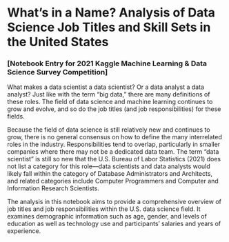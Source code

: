 # What’s in a Name? Analysis of Data Science Job Titles and Skill Sets in the United States

### [Notebook Entry for 2021 Kaggle Machine Learning & Data Science Survey Competition]

What makes a data scientist a data scientist? Or a data analyst a data analyst? Just like with the term “big data,” there are many definitions of these roles. The field of data science and machine learning continues to grow and evolve, and so do the job titles (and job responsibilities) for these fields.

Because the field of data science is still relatively new and continues to grow, there is no general consensus on how to define the many interrelated roles in the industry. Responsibilities tend to overlap, particularly in smaller companies where there may not be a dedicated data team. The term “data scientist” is still so new that the U.S. Bureau of Labor Statistics (2021) does not list a category for this role—data scientists and data analysts would likely fall within the category of Database Administrators and Architects, and related categories include Computer Programmers and Computer and Information Research Scientists.

The analysis in this notebook aims to provide a comprehensive overview of job titles and job responsibilities within the U.S. data science field. It examines demographic information such as age, gender, and levels of education as well as technology use and participants’ salaries and years of experience.
